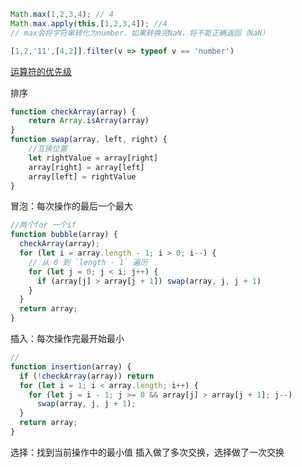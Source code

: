 ```js
Math.max(1,2,3,4); // 4
Math.max.apply(this,[1,2,3,4]); //4
// max会将字符串转化为number，如果转换完NaN，将不能正确返回（NaN）
```

```js
[1,2,'11',[4,2]].filter(v => typeof v == 'number')
```

[运算符的优先级](https://developer.mozilla.org/zh-CN/docs/Web/JavaScript/Reference/Operators/Operator_Precedence#Table)

排序
```js
function checkArray(array) {
    return Array.isArray(array)
}
function swap(array, left, right) {
    //互换位置
    let rightValue = array[right]
    array[right] = array[left]
    array[left] = rightValue
}
```
冒泡：每次操作的最后一个最大
```js
//两个for 一个if
function bubble(array) {
  checkArray(array);
  for (let i = array.length - 1; i > 0; i--) {
    // 从 0 到 `length - 1` 遍历
    for (let j = 0; j < i; j++) {
      if (array[j] > array[j + 1]) swap(array, j, j + 1)
    }
  }
  return array;
}
```
插入：每次操作完最开始最小
```js
//
function insertion(array) {
  if (!checkArray(array)) return
  for (let i = 1; i < array.length; i++) {
    for (let j = i - 1; j >= 0 && array[j] > array[j + 1]; j--)
      swap(array, j, j + 1);
  }
  return array;
}
```
选择：找到当前操作中的最小值
插入做了多次交换，选择做了一次交换
